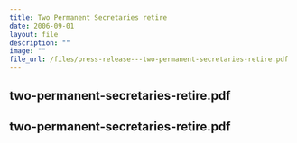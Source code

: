 ```yaml
---
title: Two Permanent Secretaries retire
date: 2006-09-01
layout: file
description: ""
image: ""
file_url: /files/press-release---two-permanent-secretaries-retire.pdf
---
```

two-permanent-secretaries-retire.pdf
---

two-permanent-secretaries-retire.pdf
---